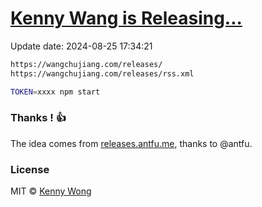 [Kenny Wang is Releasing...](https://wangchujiang.com/releases/)
===

Update date: <!--GAMFC-->2024-08-25 17:34:21<!--GAMFC-END-->

```sh
https://wangchujiang.com/releases/
https://wangchujiang.com/releases/rss.xml
```

```sh
TOKEN=xxxx npm start
```

### Thanks ! 👍

The idea comes from [releases.antfu.me](https://github.com/antfu/releases.antfu.me), thanks to @antfu.

### License

MIT © [Kenny Wong](https://github.com/jaywcjlove)
